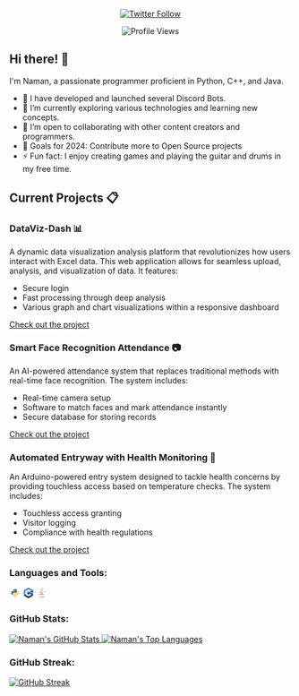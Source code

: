 <p align="center">
  <a href="https://twitter.com/Zatan2020">
    <img src="https://img.shields.io/twitter/follow/Zatan2020?color=1DA1F2&logo=twitter&style=for-the-badge" alt="Twitter Follow">
  </a>
</p>

<p align="center">
  <img src="https://komarev.com/ghpvc/?username=Naman794" alt="Profile Views" />
</p>

## Hi there! 👋

I'm Naman, a passionate programmer proficient in Python, C++, and Java.

- 🔭 I have developed and launched several Discord Bots.
- 🌱 I’m currently exploring various technologies and learning new concepts.
- 👯 I’m open to collaborating with other content creators and programmers.
- 🥅 Goals for 2024: Contribute more to Open Source projects
- ⚡ Fun fact: I enjoy creating games and playing the guitar and drums in my free time.

## Current Projects 📋

### DataViz-Dash 📊
A dynamic data visualization analysis platform that revolutionizes how users interact with Excel data. This web application allows for seamless upload, analysis, and visualization of data. It features:
- Secure login
- Fast processing through deep analysis
- Various graph and chart visualizations within a responsive dashboard

[Check out the project](https://github.com/Naman794/DataViz-Dash)

### Smart Face Recognition Attendance 📷
An AI-powered attendance system that replaces traditional methods with real-time face recognition. The system includes:
- Real-time camera setup
- Software to match faces and mark attendance instantly
- Secure database for storing records

[Check out the project](https://github.com/Naman794/Smart-Face-Recognition-Attendance)

### Automated Entryway with Health Monitoring 🚪
An Arduino-powered entry system designed to tackle health concerns by providing touchless access based on temperature checks. The system includes:
- Touchless access granting
- Visitor logging
- Compliance with health regulations

[Check out the project](https://github.com/Naman794/Automated-Entryway-Health-Monitoring)



### Languages and Tools:

<code><img height="20" src="https://raw.githubusercontent.com/github/explore/main/topics/python/python.png"></code>
<code><img height="20" src="https://raw.githubusercontent.com/github/explore/main/topics/cpp/cpp.png"></code>
<code><img height="20" src="https://raw.githubusercontent.com/github/explore/main/topics/java/java.png"></code>

### GitHub Stats:

<a href="https://github.com/Naman794/github-readme-stats">
  <img align="center" src="https://github-readme-stats.vercel.app/api?username=Naman794&show_icons=true&include_all_commits=true&theme=github_dark&hide_border=true" alt="Naman's GitHub Stats" />
</a>

<a href="https://github.com/Naman794/github-readme-stats">
  <img align="center" src="https://github-readme-stats.vercel.app/api/top-langs/?username=Naman794&layout=compact&theme=buefy&hide_border=true" alt="Naman's Top Languages" />
</a>

### GitHub Streak:

[![GitHub Streak](https://streak-stats.demolab.com?user=Naman794&theme=dark)](https://git.io/streak-stats)
